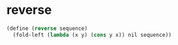 # reverse
```scheme
(define (reverse sequence)
  (fold-left (lambda (x y) (cons y x)) nil sequence))
```